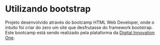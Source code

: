 # Utilizando bootstrap
Projeto desenvolvido através do bootcamp HTML Web Developer, onde o intuito foi criar do zero um site que desfrutasse do framework bootstrap. 
Este bootcamp está sendo realizado pela plataforma da [Digital Innovation One](https://web.digitalinnovation.one).
